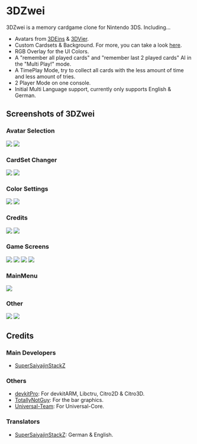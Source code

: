 # 3DZwei

3DZwei is a memory cardgame clone for Nintendo 3DS. Including...

* Avatars from [3DEins](https://github.com/Universal-Team/3DEins) & [3DVier](https://github.com/Universal-Team/3DVier).
* Custom Cardsets & Background. For more, you can take a look [here](https://github.com/SuperSaiyajinStackZ/3DZwei/blob/master/card_generator).
* RGB Overlay for the UI Colors.
* A "remember all played cards" and "remember last 2 played cards" AI in the "Multi Play!" mode.
* A TimePlay Mode, try to collect all cards with the less amount of time and less amount of tries.
* 2 Player Mode on one console.
* Initial Multi Language support, currently only supports English & German.

## Screenshots of 3DZwei
### Avatar Selection
![](https://github.com/SuperSaiyajinStackZ/3DZwei/blob/master/screenshots/avatar_selection1.png) ![](https://github.com/SuperSaiyajinStackZ/3DZwei/blob/master/screenshots/avatar_selection2.png)

### CardSet Changer
![](https://github.com/SuperSaiyajinStackZ/3DZwei/blob/master/screenshots/set_changer.png) ![](https://github.com/SuperSaiyajinStackZ/3DZwei/blob/master/screenshots/cardset_preview.png)

### Color Settings
![](https://github.com/SuperSaiyajinStackZ/3DZwei/blob/master/screenshots/colorchanger.png) ![](https://github.com/SuperSaiyajinStackZ/3DZwei/blob/master/screenshots/rgb_overlay.png)

### Credits
![](https://github.com/SuperSaiyajinStackZ/3DZwei/blob/master/screenshots/credits.png) ![](https://github.com/SuperSaiyajinStackZ/3DZwei/blob/master/screenshots/developed_by.png)

### Game Screens
![](https://github.com/SuperSaiyajinStackZ/3DZwei/blob/master/screenshots/gameModeSelect.png) ![](https://github.com/SuperSaiyajinStackZ/3DZwei/blob/master/screenshots/game_screen.png) ![](https://github.com/SuperSaiyajinStackZ/3DZwei/blob/master/screenshots/game_result.png) ![](https://github.com/SuperSaiyajinStackZ/3DZwei/blob/master/screenshots/timePlay.png)

### MainMenu
![](https://github.com/SuperSaiyajinStackZ/3DZwei/blob/master/screenshots/mainmenu.png)

### Other
![](https://github.com/SuperSaiyajinStackZ/3DZwei/blob/master/screenshots/rulesOvl.png) ![](https://github.com/SuperSaiyajinStackZ/3DZwei/blob/master/screenshots/langSelect.png)

## Credits
### Main Developers
- [SuperSaiyajinStackZ](https://github.com/SuperSaiyajinStackZ)

### Others
- [devkitPro](https://github.com/devkitPro): For devkitARM, Libctru, Citro2D & Citro3D.
- [TotallyNotGuy](https://github.com/TotallyNotGuy): For the bar graphics.
- [Universal-Team](https://github.com/Universal-Team): For Universal-Core.

### Translators
- [SuperSaiyajinStackZ](https://github.com/SuperSaiyajinStackZ): German & English.